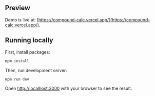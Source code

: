## Preview

Demo is live at: [https://compound-calc.vercel.app/](https://compound-calc.vercel.app/).

## Running locally

First, install packages:

```bash
npm install
```

Then, run development server:

```bash
npm run dev
```

Open [http://localhost:3000](http://localhost:3000) with your browser to see the result.
